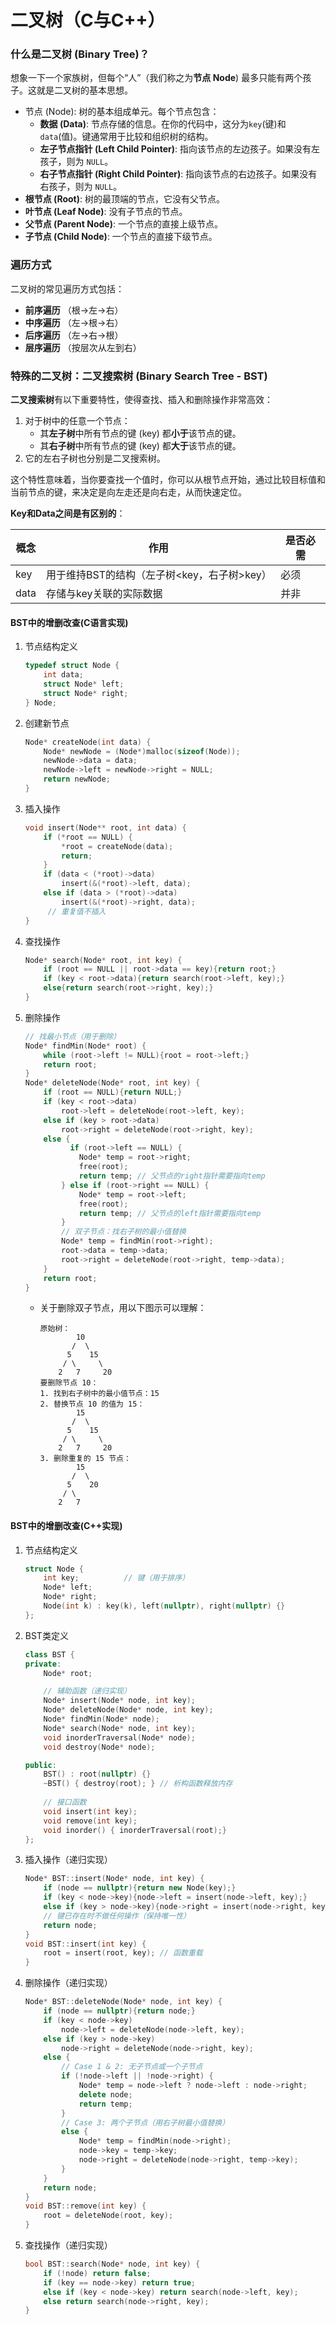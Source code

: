 # 二叉树（C与C++）

### 什么是二叉树 (Binary Tree)？

想象一下一个家族树，但每个“人”（我们称之为**节点 Node**) 最多只能有两个孩子。这就是二叉树的基本思想。

- 节点 (Node): 树的基本组成单元。每个节点包含：
  - **数据 (Data)**: 节点存储的信息。在你的代码中，这分为`key`(键)和`data`(值)。键通常用于比较和组织树的结构。
  - **左子节点指针 (Left Child Pointer)**: 指向该节点的左边孩子。如果没有左孩子，则为 `NULL`。
  - **右子节点指针 (Right Child Pointer)**: 指向该节点的右边孩子。如果没有右孩子，则为 `NULL`。
- **根节点 (Root)**: 树的最顶端的节点，它没有父节点。
- **叶节点 (Leaf Node)**: 没有子节点的节点。
- **父节点 (Parent Node)**: 一个节点的直接上级节点。
- **子节点 (Child Node)**: 一个节点的直接下级节点。

###  遍历方式

二叉树的常见遍历方式包括：

- **前序遍历** （根→左→右）
- **中序遍历** （左→根→右）
- **后序遍历** （左→右→根）
- **层序遍历** （按层次从左到右）

### 特殊的二叉树：二叉搜索树 (Binary Search Tree - BST)

**二叉搜索树**有以下重要特性，使得查找、插入和删除操作非常高效：

1. 对于树中的任意一个节点：
   - 其**左子树**中所有节点的键 (key) 都**小于**该节点的键。
   - 其**右子树**中所有节点的键 (key) 都**大于**该节点的键。
2. 它的左右子树也分别是二叉搜索树。

这个特性意味着，当你要查找一个值时，你可以从根节点开始，通过比较目标值和当前节点的键，来决定是向左走还是向右走，从而快速定位。

**Key和Data之间是有区别的**：

| 概念 | 作用                                        | 是否必需 |
| ---- | ------------------------------------------- | -------- |
| key  | 用于维持BST的结构（左子树<key，右子树>key） | 必须     |
| data | 存储与key关联的实际数据                     | 并非     |

#### BST中的增删改查(C语言实现)

1. 节点结构定义

   ```c
   typedef struct Node {
       int data;
       struct Node* left;
       struct Node* right;
   } Node;
   ```

2. 创建新节点

   ```c
   Node* createNode(int data) {
       Node* newNode = (Node*)malloc(sizeof(Node));
       newNode->data = data;
       newNode->left = newNode->right = NULL;
       return newNode;
   }
   ```

3. 插入操作

   ```c
   void insert(Node** root, int data) {
       if (*root == NULL) {
           *root = createNode(data);
           return;
       }
       if (data < (*root)->data)
           insert(&(*root)->left, data);
       else if (data > (*root)->data)
           insert(&(*root)->right, data);
     	// 重复值不插入
   }
   ```

4. 查找操作

   ```c
   Node* search(Node* root, int key) {
       if (root == NULL || root->data == key){return root;}
       if (key < root->data){return search(root->left, key);}
       else{return search(root->right, key);}
   }
   ```
   
5. 删除操作

   ```c
   // 找最小节点（用于删除）
   Node* findMin(Node* root) {
       while (root->left != NULL){root = root->left;}
       return root;
   }
   Node* deleteNode(Node* root, int key) {
       if (root == NULL){return NULL;}
       if (key < root->data)
           root->left = deleteNode(root->left, key);
       else if (key > root->data)
           root->right = deleteNode(root->right, key);
       else {
   			 if (root->left == NULL) {
               Node* temp = root->right;
               free(root);
               return temp; // 父节点的right指针需要指向temp
           } else if (root->right == NULL) {
               Node* temp = root->left;
               free(root);
               return temp; // 父节点的left指针需要指向temp
           }
           // 双子节点：找右子树的最小值替换
           Node* temp = findMin(root->right);
           root->data = temp->data;
           root->right = deleteNode(root->right, temp->data);
       }
       return root;
   }
   ```
   
   - 关于删除双子节点，用以下图示可以理解：
   
     ```
     原始树：
             10
            /  \
           5    15
          / \     \
         2   7     20
     要删除节点 10：
     1. 找到右子树中的最小值节点：15
     2. 替换节点 10 的值为 15：
             15
            /  \
           5    15
          / \     \
         2   7     20
     3. 删除重复的 15 节点：
             15
            /  \
           5    20
          / \
         2   7
     ```

#### BST中的增删改查(C++实现)

1. 节点结构定义

   ```c++
   struct Node {
       int key;          // 键（用于排序）
       Node* left;
       Node* right;
       Node(int k) : key(k), left(nullptr), right(nullptr) {}
   };
   ```

2. BST类定义

   ```c++
   class BST {
   private:
       Node* root;
   
       // 辅助函数（递归实现）
       Node* insert(Node* node, int key);
       Node* deleteNode(Node* node, int key);
       Node* findMin(Node* node);
       Node* search(Node* node, int key);
       void inorderTraversal(Node* node);
       void destroy(Node* node);
   
   public:
       BST() : root(nullptr) {}
       ~BST() { destroy(root); } // 析构函数释放内存
     
       // 接口函数
       void insert(int key);
       void remove(int key);
       void inorder() { inorderTraversal(root);}
   };
   ```

3. 插入操作（递归实现）

   ```c++
   Node* BST::insert(Node* node, int key) {
       if (node == nullptr){return new Node(key);}
       if (key < node->key){node->left = insert(node->left, key);}
       else if (key > node->key){node->right = insert(node->right, key);}
       // 键已存在时不做任何操作（保持唯一性）
       return node;
   }
   void BST::insert(int key) {
       root = insert(root, key); // 函数重载
   }
   ```

5. 删除操作（递归实现）

   ```c++
   Node* BST::deleteNode(Node* node, int key) {
       if (node == nullptr){return node;}
       if (key < node->key)
           node->left = deleteNode(node->left, key);
       else if (key > node->key)
           node->right = deleteNode(node->right, key);
       else {
           // Case 1 & 2: 无子节点或一个子节点
           if (!node->left || !node->right) {
               Node* temp = node->left ? node->left : node->right;
               delete node;
               return temp;
           }
           // Case 3: 两个子节点（用右子树最小值替换）
           else {
               Node* temp = findMin(node->right);
               node->key = temp->key;
               node->right = deleteNode(node->right, temp->key);
           }
       }
       return node;
   }
   void BST::remove(int key) {
       root = deleteNode(root, key);
   }
   ```
   
7. 查找操作（递归实现）

   ```c++
   bool BST::search(Node* node, int key) {
       if (!node) return false;
       if (key == node->key) return true;
       else if (key < node->key) return search(node->left, key);
       else return search(node->right, key);
   }
   ```